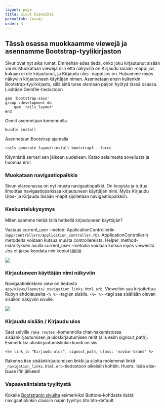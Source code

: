 ```yaml
---
layout: page
title: Sivut hienoiksi
permalink: /osa4/
order: 4
---
```


## Tässä osassa muokkaamme viewejä ja asennamme Bootstrap-tyylikirjaston

Sivut ovat nyt aika rumat. Emmehän edes tiedä, onko joku kirjautunut
sisään vai ei. Muokataan viewejä niin että näkyvillä on Kirjaudu
sisään -nappi jos kukaan ei ole kirjautunut, ja Kirjaudu ulos -nappi
jos on. Haluamme myös näkyviin kirjautuneen käyttäjän
nimen. Asennetaan ensin kuitenkin Bootstrap-tyylikirjasto, sillä siitä
tulee olemaan paljon hyötyä tässä osassa. Lisätään Gemfile-tiedostoon

    gem 'bootstrap-sass'
    group :development do
        gem 'rails_layout'
    end

Gemit asennetaan komennolla

    bundle install

Asennetaan Bootstrap ajamalla

    rails generate layout:install bootstrap3 --force

Käynnistä serveri sen jälkeen uudelleen. Katso selaimesta sovellusta ja
huomaa ero!

### Muokataan navigaatiopalkkia

Sivun yläreunassa on nyt musta navigaatiopalkki. On loogista ja tuttua ilmoittaa
navigaatiopalkissa kirjautuneen käyttäjän nimi. Myös Kirjaudu Ulos- ja
Kirjaudu Sisään -napit sijoitetaan navigaatiopalkkiin.

### Keskustelukysymys

Miten saamme tietää tällä hetkellä kirjautuneen käyttäjän?

Vastaus current\_user -metodi ApplicationControlleriin (`app/controllers/application_controller.rb`).
ApplicationControllerin metodeita voidaan kutsua muista
controllereista.  Helper\_method-määrityksen avulla current\_user
-metodia voidaan kutsua myös vieweistä. Jos et jaksa koodata niin
kopioi
[täältä](https://github.com/UMTti/chat/blob/master/app/controllers/application_controller.rb)

![](/img/current_user.png)

### Kirjautuneen käyttäjän nimi näkyviin

Navigaatiolinkkien view on tiedosto
`app/views/layouts/_navigation_links.html.erb`. Vieweihin saa
kirjoitettua Rubyn ehdolauseita `<% %>` -tagien sisälle.
`<%= %>` -tagi saa sisällään olevan sisällön näkyviin sivulle.

![](/img/current_user_tagi.png)

### Kirjaudu sisään / Kirjaudu ulos

Saat selville `rake routes` -komennolla chat-hakemistossa
sisäänkirjautumisen ja uloskirjautumisen reitit (siis esim
signout\_path). Esimerkiksi uloskirjautumislinkin koodi on siis

    <%= link_to "Kirjaudu ulos", signout_path, class: 'navbar-brand' %>

Rakenna itse sisäänkirjautumisen linkki ja sijoita molemmat linkit
`_navigation_links.html.erb`-tiedostoon oikeisiin kohtiin. Huom. lisää
else-lause ifin jälkeen!

### Vapaavalintaista tyylitystä

Kokeile [Bootstrapin sivuilta](http://getbootstrap.com/css/)
esimerkiksi Buttons-kohdasta lisätä navigaatiolinkin classiin napin
tyylitys btn btn-default.
